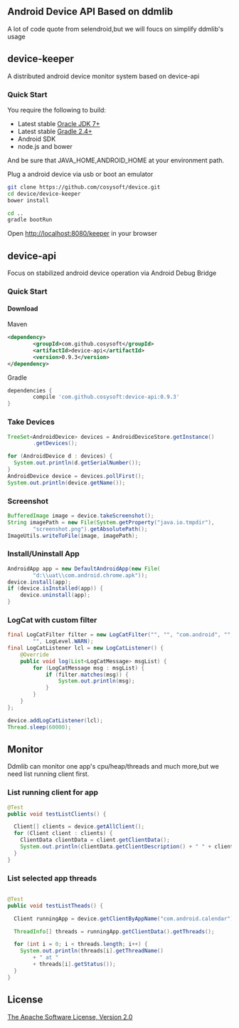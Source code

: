 ## Android Device API Based on ddmlib

A lot of code quote from selendroid,but we will foucs on simplify ddmlib's usage



## device-keeper
A distributed android device monitor system based on device-api

### Quick Start

You require the following to build:

* Latest stable [Oracle JDK 7+](http://www.oracle.com/technetwork/java/)
* Latest stable [Gradle 2.4+](http://gradle.org/downloads/)
* Android SDK
* node.js and bower

And be sure that JAVA_HOME,ANDROID_HOME at your environment path.


Plug a android device via usb or boot an emulator

```bash
git clone https://github.com/cosysoft/device.git
cd device/device-keeper
bower install

cd ..
gradle bootRun
```
Open <http://localhost:8080/keeper> in your browser

## device-api
Focus on stabilized android device operation via Android Debug Bridge

### Quick Start
#### Download
Maven
```xml
<dependency>
		<groupId>com.github.cosysoft</groupId>
		<artifactId>device-api</artifactId>
		<version>0.9.3</version>
</dependency>
```
Gradle
```groovy
dependencies {
		compile 'com.github.cosysoft:device-api:0.9.3'
}
```


### Take Devices

```java
TreeSet<AndroidDevice> devices = AndroidDeviceStore.getInstance()
		.getDevices();

for (AndroidDevice d : devices) {
  System.out.println(d.getSerialNumber());
}
AndroidDevice device = devices.pollFirst();
System.out.println(device.getName());
```

### Screenshot

```java
BufferedImage image = device.takeScreenshot();
String imagePath = new File(System.getProperty("java.io.tmpdir"),
		"screenshot.png").getAbsolutePath();
ImageUtils.writeToFile(image, imagePath);
```

### Install/Uninstall App

```java
AndroidApp app = new DefaultAndroidApp(new File(
		"d:\\uat\\com.android.chrome.apk"));
device.install(app);
if (device.isInstalled(app)) {
	device.uninstall(app);
}
```

### LogCat with custom filter
```java
final LogCatFilter filter = new LogCatFilter("", "", "com.android", "",
		"", LogLevel.WARN);
final LogCatListener lcl = new LogCatListener() {
	@Override
	public void log(List<LogCatMessage> msgList) {
		for (LogCatMessage msg : msgList) {
			if (filter.matches(msg)) {
				System.out.println(msg);
			}
		}
	}
};

device.addLogCatListener(lcl);
Thread.sleep(60000);
```

## Monitor
Ddmlib can monitor one app's cpu/heap/threads and much more,but we need list running client first.

### List running client for app
```java
@Test
public void testListClients() {

  Client[] clients = device.getAllClient();
  for (Client client : clients) {
    ClientData clientData = client.getClientData();
    System.out.println(clientData.getClientDescription() + " " + clientData.getPid());
  }
}

```
### List selected app threads
```java

@Test
public void testListTheads() {

  Client runningApp = device.getClientByAppName("com.android.calendar");

  ThreadInfo[] threads = runningApp.getClientData().getThreads();

  for (int i = 0; i < threads.length; i++) {
    System.out.println(threads[i].getThreadName()
        + " at "
        + threads[i].getStatus());
  }
}
```
## License
[The Apache Software License, Version 2.0](http://www.apache.org/licenses/LICENSE-2.0)
